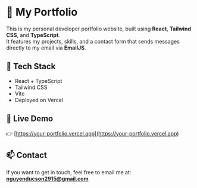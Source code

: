 # 💼 My Portfolio

This is my personal developer portfolio website, built using **React**, **Tailwind CSS**, and **TypeScript**.  
It features my projects, skills, and a contact form that sends messages directly to my email via **EmailJS**.

## 🔧 Tech Stack

- React + TypeScript
- Tailwind CSS
- Vite
- Deployed on Vercel

## 📍 Live Demo

👉 [https://your-portfolio.vercel.app](https://your-portfolio.vercel.app)

## 📫 Contact

If you want to get in touch, feel free to email me at: **nguyenducson2915@gmail.com**
